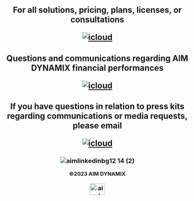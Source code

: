   <h2 align="middle">

  For all solutions, pricing, plans, licenses, or consultations

<a href='ai@theleightonhaus.com' target="_blank"><img alt='icloud' src='https://img.shields.io/badge/Solutions-100000?style=for-the-badge&logo=icloud&logoColor=white&labelColor=0D46FF&color=14fecc'/></a>

  <h2 align="middle">

     
   Questions and communications regarding AIM DYNAMIX financial performances

<a href='ai@theleightonhaus.com' target="_blank"><img alt='icloud' src='https://img.shields.io/badge/Investors-100000?style=for-the-badge&logo=icloud&logoColor=white&labelColor=0D46FF&color=14fecc'/></a>

  <h2 align="middle">

  If you have questions in relation to press kits regarding communications or media requests, please email

<a href='info@theleightonhaus.com' target="_blank"><img alt='icloud' src='https://img.shields.io/badge/PR_&_Media_Relations-100000?style=for-the-badge&logo=icloud&logoColor=white&labelColor=0D46FF&color=14fecc'/></a>



   
   

  <h3 align="middle">
  
![aimlinkedinbg12 14 (2)](https://user-images.githubusercontent.com/119469038/209342013-ad59d147-7591-4a96-8714-495374bf51ad.png)

<sub> ©2023 AIM DYNAMIX 



<a href="https://linkedin.com/company/aimdmx/" target="blank"><img align="center" src="https://raw.githubusercontent.com/rahuldkjain/github-profile-readme-generator/master/src/images/icons/Social/linked-in-alt.svg" alt="aimdynamix" height="30" width="40" /></a>


